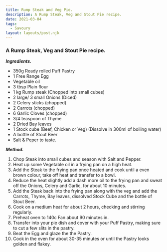 ```yaml
---
title: Rump Steak and Veg Pie.
description: A Rump Steak, Veg and Stout Pie recipe.
date: 2021-03-04
tags:
  - Savoury
layout: layouts/post.njk
---
```


### A Rump Steak, Veg and Stout Pie recipe.

_**Ingredients.**_
* 350g Ready rolled Puff Pastry
* 1 Free Range Egg
*  Vegetable oil
* 3 tbsp Plain flour
* 1 kg Rump steak (Chopped into small cubes)
* 2 large/ 3 small Onions (Diced)
* 2 Celery sticks (chopped)
* 2 Carrots (chopped)
* 6 Garlic Cloves (chopped)
* 3/4 teaspoon of Thyme
* 2 Dried Bay leaves
* 1 Stock cube (Beef, Chicken or Veg) (Dissolve in 300ml of boiling water)
* A bottle of Stout Beer
* Salt & Peper to taste.

_**Method.**_
1. Chop Steak into small cubes and season with Salt and Pepper.
2. Heat up some Vegetable oil in a frying pan on a high heat.
3. Add the Steak to the frying pan once heated and cook until a even brown colour, take off heat and transfer to a bowl.
4. Reduce the heat slightly add a dash more oil to the frying pan and sweat off the Onions, Celery and Garlic, for about 10 minutes. 
5. Add the Steak back into the frying pan along with the veg and add the Carrots, Thyme, Bay leaves, dissolved Stock Cube and the bottle of Stout Beer.
6. Cook on a medium heat for about 2 hours, checking and stirring regularly.
7. Preheat oven to 140c Fan about 90 minutes in.
8. Transfer into your pie dish and cover with your Puff Pastry, making sure to cut a few slits in the pastry.
9. Beat the Egg and glaze the the Pastry.
10. Cook in the oven for about 30-35 minutes or until the Pastry looks golden and flakey. 
